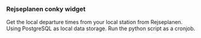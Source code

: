 ### Rejseplanen conky widget

Get the local departure times from your local station from Rejseplanen. Using PostgreSQL as local data storage. Run the python script as a cronjob.
